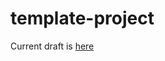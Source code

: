# template-project

Current draft is [here](https://github.com/mdmould/template-project/blob/build/draft.pdf)


